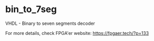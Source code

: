 # bin_to_7seg
VHDL - Binary to seven segments decoder

For more details, check FPGA'er website: 
https://fpgaer.tech/?p=133
